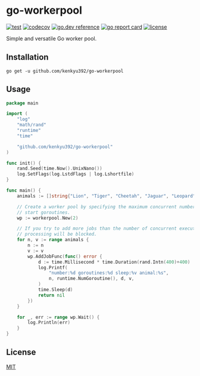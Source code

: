 # go-workerpool

[![test](https://github.com/kenkyu392/go-workerpool/workflows/test/badge.svg)](https://github.com/kenkyu392/go-workerpool)
[![codecov](https://codecov.io/gh/kenkyu392/go-workerpool/branch/master/graph/badge.svg)](https://codecov.io/gh/kenkyu392/go-workerpool)
[![go.dev reference](https://img.shields.io/badge/go.dev-reference-00ADD8?logo=go)](https://pkg.go.dev/github.com/kenkyu392/go-workerpool)
[![go report card](https://goreportcard.com/badge/github.com/kenkyu392/go-workerpool)](https://goreportcard.com/report/github.com/kenkyu392/go-workerpool)
[![license](https://img.shields.io/github/license/kenkyu392/go-workerpool.svg)](LICENSE)

Simple and versatile Go worker pool.

## Installation

```
go get -u github.com/kenkyu392/go-workerpool
```

## Usage

```go
package main

import (
	"log"
	"math/rand"
	"runtime"
	"time"

	"github.com/kenkyu392/go-workerpool"
)

func init() {
	rand.Seed(time.Now().UnixNano())
	log.SetFlags(log.LstdFlags | log.Lshortfile)
}

func main() {
	animals := []string{"Lion", "Tiger", "Cheetah", "Jaguar", "Leopard", "Cat", "Cougar"}

	// Create a worker pool by specifying the maximum concurrent number and
	// start goroutines.
	wp := workerpool.New(2)

	// If you try to add more jobs than the number of concurrent executions,
	// processing will be blocked.
	for n, v := range animals {
		n := n
		v := v
		wp.AddJobFunc(func() error {
			d := time.Millisecond * time.Duration(rand.Intn(400)+400)
			log.Printf(
				"number:%d goroutines:%d sleep:%v animal:%s",
				n, runtime.NumGoroutine(), d, v,
			)
			time.Sleep(d)
			return nil
		})
	}

	for _, err := range wp.Wait() {
		log.Println(err)
	}
}
```

## License

[MIT](LICENSE)
